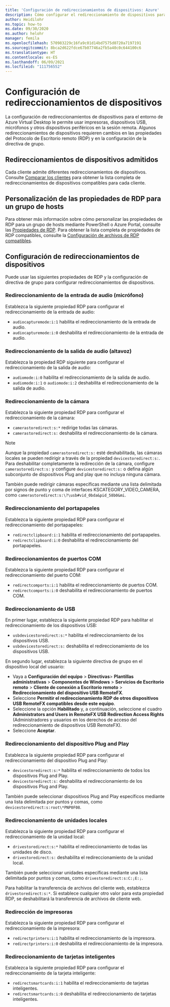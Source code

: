 ```yaml
---
title: 'Configuración de redireccionamientos de dispositivos: Azure'
description: Cómo configurar el redireccionamiento de dispositivos para Azure Virtual Desktop.
author: Heidilohr
ms.topic: how-to
ms.date: 09/30/2020
ms.author: helohr
manager: femila
ms.openlocfilehash: 570983229c16fa9c01d14bd7575d0720a7197191
ms.sourcegitcommit: 8bca2d622fdce67b07746a2fb5a40c0c644100c6
ms.translationtype: HT
ms.contentlocale: es-ES
ms.lasthandoff: 06/09/2021
ms.locfileid: "111756552"
---
```

# <a name="configure-device-redirections"></a>Configuración de redireccionamientos de dispositivos

La configuración de redireccionamientos de dispositivos para el entorno de Azure Virtual Desktop le permite usar impresoras, dispositivos USB, micrófonos y otros dispositivos periféricos en la sesión remota. Algunos redireccionamientos de dispositivos requieren cambios en las propiedades del Protocolo de Escritorio remoto (RDP) y en la configuración de la directiva de grupo.

## <a name="supported-device-redirections"></a>Redireccionamientos de dispositivos admitidos

Cada cliente admite diferentes redireccionamientos de dispositivos. Consulte [Comparar los clientes](/windows-server/remote/remote-desktop-services/clients/remote-desktop-app-compare) para obtener la lista completa de redireccionamientos de dispositivos compatibles para cada cliente.

## <a name="customizing-rdp-properties-for-a-host-pool"></a>Personalización de las propiedades de RDP para un grupo de hosts

Para obtener más información sobre cómo personalizar las propiedades de RDP para un grupo de hosts mediante PowerShell o Azure Portal, consulte las [Propiedades de RDP](customize-rdp-properties.md). Para obtener la lista completa de propiedades de RDP compatibles, consulte la [Configuración de archivos de RDP compatibles](/windows-server/remote/remote-desktop-services/clients/rdp-files?context=%2fazure%2fvirtual-desktop%2fcontext%2fcontext).

## <a name="setup-device-redirections"></a>Configuración de redireccionamientos de dispositivos

Puede usar las siguientes propiedades de RDP y la configuración de directiva de grupo para configurar redireccionamientos de dispositivos.

### <a name="audio-input-microphone-redirection"></a>Redireccionamiento de la entrada de audio (micrófono)

Establezca la siguiente propiedad RDP para configurar el redireccionamiento de la entrada de audio:

- `audiocapturemode:i:1` habilita el redireccionamiento de la entrada de audio.
- `audiocapturemode:i:0` deshabilita el redireccionamiento de la entrada de audio.

### <a name="audio-output-speaker-redirection"></a>Redireccionamiento de la salida de audio (altavoz)

Establezca la propiedad RDP siguiente para configurar el redireccionamiento de la salida de audio:

- `audiomode:i:0` habilita el redireccionamiento de la salida de audio.
- `audiomode:i:1` o `audiomode:i:2` deshabilita el redireccionamiento de la salida de audio.

### <a name="camera-redirection"></a>Redireccionamiento de la cámara

Establezca la siguiente propiedad RDP para configurar el redireccionamiento de la cámara:

- `camerastoredirect:s:*` redirige todas las cámaras.
- `camerastoredirect:s:` deshabilita el redireccionamiento de la cámara.

>[!NOTE]
>Aunque la propiedad `camerastoredirect:s:` esté deshabilitada, las cámaras locales se pueden redirigir a través de la propiedad `devicestoredirect:s:`. Para deshabilitar completamente la redirección de la cámara, configure `camerastoredirect:s:` y configure `devicestoredirect:s:` o defina algún subconjunto de dispositivos Plug and play que no incluya ninguna cámara.

También puede redirigir cámaras específicas mediante una lista delimitada por signos de punto y coma de interfaces KSCATEGORY_VIDEO_CAMERA, como `camerastoredirect:s:\?\usb#vid_0bda&pid_58b0&mi`.

### <a name="clipboard-redirection"></a>Redireccionamiento del portapapeles

Establezca la siguiente propiedad RDP para configurar el redireccionamiento del portapapeles:

- `redirectclipboard:i:1` habilita el redireccionamiento del portapapeles.
- `redirectclipboard:i:0` deshabilita el redireccionamiento del portapapeles.

### <a name="com-port-redirections"></a>Redireccionamientos de puertos COM

Establezca la siguiente propiedad RDP para configurar el redireccionamiento del puerto COM:

- `redirectcomports:i:1` habilita el redireccionamiento de puertos COM.
- `redirectcomports:i:0` deshabilita el redireccionamiento de puertos COM.

### <a name="usb-redirection"></a>Redireccionamiento de USB

En primer lugar, establezca la siguiente propiedad RDP para habilitar el redireccionamiento de los dispositivos USB:

- `usbdevicestoredirect:s:*` habilita el redireccionamiento de los dispositivos USB.
- `usbdevicestoredirect:s:` deshabilita el redireccionamiento de los dispositivos USB.

En segundo lugar, establezca la siguiente directiva de grupo en el dispositivo local del usuario:

- Vaya a **Configuración del equipo** > **Directivas**> **Plantillas administrativas** > **Componentes de Windows** > **Servicios de Escritorio remoto** > **Cliente de conexión a Escritorio remoto** > **Redireccionamiento del dispositivo USB RemoteFX**.
- Seleccione **Permitir el redireccionamiento RDP de otros dispositivos USB RemoteFX compatibles desde este equipo**.
- Seleccione la opción **Habilitado** y, a continuación, seleccione el cuadro **Administrators and Users in RemoteFX USB Redirection Access Rights** (Administradores y usuarios en los derechos de acceso del redireccionamiento de dispositivos USB RemoteFX).
- Seleccione **Aceptar**.

### <a name="plug-and-play-device-redirection"></a>Redireccionamiento del dispositivo Plug and Play

Establezca la siguiente propiedad RDP para configurar el redireccionamiento del dispositivo Plug and Play:

- `devicestoredirect:s:*` habilita el redireccionamiento de todos los dispositivos Plug and Play.
- `devicestoredirect:s:` deshabilita el redireccionamiento de los dispositivos Plug and Play.

También puede seleccionar dispositivos Plug and Play específicos mediante una lista delimitada por puntos y comas, como `devicestoredirect:s:root\*PNP0F08`.

### <a name="local-drive-redirection"></a>Redireccionamiento de unidades locales

Establezca la siguiente propiedad RDP para configurar el redireccionamiento de la unidad local:

- `drivestoredirect:s:*` habilita el redireccionamiento de todas las unidades de disco.
- `drivestoredirect:s:` deshabilita el redireccionamiento de la unidad local.

También puede seleccionar unidades específicas mediante una lista delimitada por puntos y comas, como `drivestoredirect:s:C:;E:;`.

Para habilitar la transferencia de archivos del cliente web, establezca `drivestoredirect:s:*`. Si establece cualquier otro valor para esta propiedad RDP, se deshabilitará la transferencia de archivos de cliente web.

### <a name="printer-redirection"></a>Redirección de impresoras

Establezca la siguiente propiedad RDP para configurar el redireccionamiento de la impresora:

- `redirectprinters:i:1` habilita el redireccionamiento de la impresora.
- `redirectprinters:i:0` deshabilita el redireccionamiento de la impresora.

### <a name="smart-card-redirection"></a>Redireccionamiento de tarjetas inteligentes

Establezca la siguiente propiedad RDP para configurar el redireccionamiento de la tarjeta inteligente:

- `redirectsmartcards:i:1` habilita el redireccionamiento de tarjetas inteligentes.
- `redirectsmartcards:i:0` deshabilita el redireccionamiento de tarjetas inteligentes.
